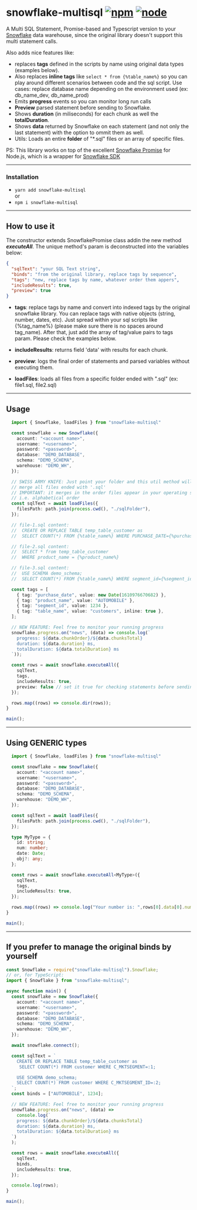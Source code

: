 # snowflake-multisql [![npm](https://img.shields.io/npm/v/snowflake-multisql.svg)](https://www.npmjs.com/package/snowflake-multisql) [![node](https://img.shields.io/node/v/snowflake-multisql.svg)](https://www.npmjs.com/package/snowflake-multisql)

A Multi SQL Statement, Promise-based and Typescript version to your [Snowflake](https://www.snowflake.net/) data warehouse, since the original library doesn't support this multi statement calls.

Also adds nice features like:

- replaces **tags** defined in the scripts by name using original data types (examples below).
- Also replaces **inline tags** like `select * from {%table_name%}` so you can play around different scenarios between code and the sql script. Use cases: replace database name depending on the environment used (ex: db_name_dev, db_name_prod)
- Emits **progress** events so you can monitor long run calls
- **Preview** parsed statement before sending to Snowflake.
- Shows **duration** (in miliseconds) for each chunk as well the **totalDuration**.
- Shows **data** returned by Snowflake on each statement (and not only the last statement) with the option to ommit them as well.
- Utils: Loads an entire **folder** of "\*.sql" files or an array of specific files.

PS: This library works on top of the excellent [Snowflake Promise](https://www.npmjs.com/package/snowflake-promise) for Node.js, which is a wrapper for [Snowflake SDK](https://www.npmjs.com/package/snowflake-sdk)

---

### Installation

- `yarn add snowflake-multisql`  
  or
- `npm i snowflake-multisql`

---

## How to use it

The constructor extends SnowflakePromise class addin the new method **_executeAll_**.
The unique method's param is deconstructed into the variables below:

```json
{
  "sqlText": "your SQL Text string",
  "binds": "from the original library, replace tags by sequence",
  "tags": "new, replace tags by name, whatever order them appers",
  "includeResults": true,
  "preview": true
}
```

- **tags**: replace tags by name and convert into indexed tags by the original snowflake library. You can replace tags with native objects (string, number, dates, etc). Just spread within your sql scripts like {%tag_name%} (please make sure there is no spaces around tag_name). After that, just add the array of tag/value pairs to tags param. Please check the examples below.

- **includeResults**: returns field 'data' with results for each chunk.

- **preview**: logs the final order of statements and parsed variables without executing them.

- **loadFiles**: loads all files from a specific folder ended with ".sql" (ex: file1.sql, file2.sql)

---

## Usage

```typescript
  import { Snowflake, loadFiles } from "snowflake-multisql"

  const snowflake = new Snowflake({
    account: "<account name>",
    username: "<username>",
    password: "<password>",
    database: "DEMO_DATABASE",
    schema: "DEMO_SCHEMA",
    warehouse: "DEMO_WH",
  });

  // SWISS ARMY KNIFE: Just point your folder and this util method will
  // merge all files ended with '.sql'
  // IMPORTANT: it merges in the order files appear in your operating system
  // i.e. alphabetical order
  const sqlText = await loadFiles({
    filesPath: path.join(process.cwd(), "./sqlFolder"),
  });

  // file-1.sql content:
  //  CREATE OR REPLACE TABLE temp_table_customer as
  //  SELECT COUNT(*) FROM {%table_name%} WHERE PURCHASE_DATE={%purchase_date%};

  // file-2.sql content:
  //  SELECT * from temp_table_customer
  //  WHERE product_name = {%product_name%}

  // file-3.sql content:
  //  USE SCHEMA demo_schema;
  //  SELECT COUNT(*) FROM {%table_name%} WHERE segment_id={%segment_id%};

  const tags = [
    { tag: "purchase_date", value: new Date(1610976670682) },
    { tag: "product_name", value: "AUTOMOBILE" },
    { tag: "segment_id", value: 1234 },
    { tag: "table_name", value: "customers", inline: true },
  ];

  // NEW FEATURE: Feel free to monitor your running progress
  snowflake.progress.on("news", (data) => console.log(`
    progress: ${data.chunkOrder}/${data.chunksTotal}
    duration: ${data.duration} ms,
    totalDuration: ${data.totalDuration} ms
  `));

  const rows = await snowflake.executeAll({
    sqlText,
    tags,
    includeResults: true,
    preview: false // set it true for checking statements before sending to Snowflake.
  });

  rows.map((rows) => console.dir(rows));
}

main();
```

---

## Using GENERIC types

```typescript
  import { Snowflake, loadFiles } from "snowflake-multisql"

  const snowflake = new Snowflake({
    account: "<account name>",
    username: "<username>",
    password: "<password>",
    database: "DEMO_DATABASE",
    schema: "DEMO_SCHEMA",
    warehouse: "DEMO_WH",
  });

  const sqlText = await loadFiles({
    filesPath: path.join(process.cwd(), "./sqlFolder"),
  });

  type MyType = {
    id: string;
    num: number;
    date: Date;
    obj?: any;
  };

  const rows = await snowflake.executeAll<MyType>({
    sqlText,
    tags,
    includeResults: true,
  });

  rows.map((rows) => console.log("Your number is: ",rows[0].data[0].num));
}

main();
```

---

## If you prefer to manage the original binds by yourself

```typescript
const Snowflake = require("snowflake-multisql").Snowflake;
// or, for TypeScript:
import { Snowflake } from "snowflake-multisql";

async function main() {
  const snowflake = new Snowflake({
    account: "<account name>",
    username: "<username>",
    password: "<password>",
    database: "DEMO_DATABASE",
    schema: "DEMO_SCHEMA",
    warehouse: "DEMO_WH",
  });

  await snowflake.connect();

  const sqlText = `
    CREATE OR REPLACE TABLE temp_table_customer as
     SELECT COUNT(*) FROM customer WHERE C_MKTSEGMENT=:1;

    USE SCHEMA demo_schema;
    SELECT COUNT(*) FROM customer WHERE C_MKTSEGMENT_ID=:2;
  `;
  const binds = ["AUTOMOBILE", 1234];

  // NEW FEATURE: Feel free to monitor your running progress
  snowflake.progress.on("news", (data) =>
    console.log(`
    progress: ${data.chunkOrder}/${data.chunksTotal}
    duration: ${data.duration} ms,
    totalDuration: ${data.totalDuration} ms
  `)
  );

  const rows = await snowflake.executeAll({
    sqlText,
    binds,
    includeResults: true,
  });

  console.log(rows);
}

main();
```
